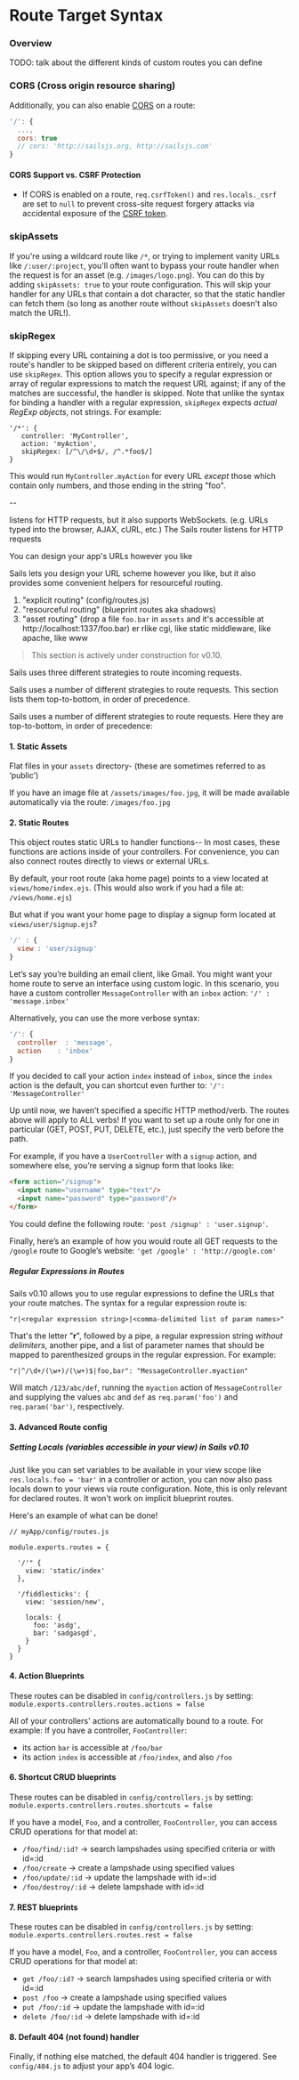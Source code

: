 # Route Target Syntax
### Overview
TODO: talk about the different kinds of custom routes you can define

<!--
##### Upload Limit
By default routes are limited to `10mb` uploads, to change the upload limit set the `uploadLimit` config on your route:
```javascript
'/': {
  ...,
  uploadLimit: '100mb'
}
```
The limit setting uses `express.limit()` internally, and supports any valid [connect.limit()](http://www.senchalabs.org/connect/limit.html) values 

-->

### CORS (Cross origin resource sharing)
Additionally, you can also enable [CORS](http://en.wikipedia.org/wiki/Cross-origin_resource_sharing) on a route:
```javascript
'/': {
  ...,
  cors: true
  // cors: 'http://sailsjs.org, http://sailsjs.com'
}
```

#### CORS Support vs. CSRF Protection
+ If CORS is enabled on a route, `req.csrfToken()` and `res.locals._csrf` are set to `null` to prevent cross-site request forgery attacks via accidental exposure of the [CSRF token]().

### skipAssets

If you're using a wildcard route like `/*`, or trying to implement vanity URLs like `/:user/:project`, you'll often want to bypass your route handler when the request is for an asset (e.g. `/images/logo.png`).  You can do this by adding `skipAssets: true` to your route configuration.  This will skip your handler for any URLs that contain a dot character, so that the static handler can fetch them (so long as another route without `skipAssets` doesn't also match the URL!).

### skipRegex

If skipping every URL containing a dot is too permissive, or you need a route's handler to be skipped based on different criteria entirely, you can use `skipRegex`.  This option allows you to specify a regular expression or array of regular expressions to match the request URL against; if any of the matches are successful, the handler is skipped.  Note that unlike the syntax for binding a handler with a regular expression, `skipRegex` expects *actual RegExp objects*, not strings.  For example:

```
'/*': {
   controller: 'MyController',
   action: 'myAction',
   skipRegex: [/^\/\d+$/, /^.*foo$/]
}
```   

This would run `MyController.myAction` for every URL _except_ those which contain only numbers, and those ending in the string "foo".









--



<!-- This is implemented by the request interpreter, a thin normalization layer. -->

<!-- This normalization layer is called the request interpreter. -->

<!-- > Future: put in a note about how you might write a hook to add support for a new transport to the Sails router. Maybe just link to the README in core
"In fact, the router is designed to support...."" -->

listens for HTTP requests, but it also supports WebSockets.
(e.g. URLs typed into the browser, AJAX, cURL, etc.) 
The Sails router listens for HTTP requests




You can design your app's URLs however you like


Sails lets you design your URL scheme however you like, but it also provides some convenient helpers for resourceful routing.


1. "explicit routing" (config/routes.js)
2. "resourceful routing" (blueprint routes aka shadows)
3. "asset routing" (drop a file `foo.bar` in `assets` and it's accessible at http://localhost:1337/foo.bar)  er rlike cgi, like static middleware, like apache, like www

























> This section is actively under construction for v0.10.





Sails uses three different strategies to route incoming requests.

Sails uses a number of different strategies to route requests. This section lists them top-to-bottom, in order of precedence.


Sails uses a number of different strategies to route requests. Here they are top-to-bottom, in order of precedence:

#### 1. Static Assets
Flat files in your `assets` directory- (these are sometimes referred to as &lsquo;public&rsquo;)

If you have an image file at `/assets/images/foo.jpg`, it will be made available automatically via the route:  `/images/foo.jpg`


#### 2. Static Routes
This object routes static URLs to handler functions-- In most cases, these functions are actions inside of your controllers. For convenience, you can also connect routes directly to views or external URLs.

By default, your root route (aka home page) points to a view located at `views/home/index.ejs`. (This would also work if you had a file at: `/views/home.ejs`)


But what if you want your home page to display a signup form located at `views/user/signup.ejs`?
```javascript
'/' : {
  view : 'user/signup'
}
```

Let&rsquo;s say you&rsquo;re building an email client, like Gmail. You might want your home route to serve an interface using custom logic. In this scenario, you have a custom controller `MessageController` with an `inbox` action: `'/' : 'message.inbox'`

Alternatively, you can use the more verbose syntax:
```javascript
'/': {
  controller  : 'message',
  action    : 'inbox'
}
```

If you decided to call your action `index` instead of `inbox`, since the `index` action is the default, you can shortcut even further to: `'/': 'MessageController'`


Up until now, we haven&rsquo;t specified a specific HTTP method/verb. The routes above will apply to ALL verbs! If you want to set up a route only for one in particular (GET, POST, PUT, DELETE, etc.), just specify the verb before the path. 

For example, if you have a `UserController` with a `signup` action, and somewhere else, you&rsquo;re serving a signup form that looks like:
```html
<form action="/signup">
  <input name="username" type="text"/>
  <input name="password" type="password"/>
</form>
```
You could define the following route: `'post /signup' : 'user.signup'`.

Finally, here&rsquo;s an example of how you would route all GET requests to the `/google` route to Google&rsquo;s website: `'get /google' : 'http://google.com'`

##### Regular Expressions in Routes

Sails v0.10 allows you to use regular expressions to define the URLs that your route matches.  The syntax for a regular expression route is:

`"r|<regular expression string>|<comma-delimited list of param names>"`

That's the letter "**r**", followed by a pipe, a regular expression string *without delimiters*, another pipe, and a list of parameter names that should be mapped to parenthesized groups in the regular expression.  For example:

`"r|^/\d+/(\w+)/(\w+)$|foo,bar": "MessageController.myaction"`

Will match `/123/abc/def`, running the `myaction` action of `MessageController` and supplying the values `abc` and `def` as `req.param('foo')` and `req.param('bar')`, respectively.

#### 3. Advanced Route config

##### Setting Locals (variables accessible in your view) in Sails v0.10

Just like you can set variables to be available in your view scope like `res.locals.foo = 'bar'` in a controller or action, you can now also pass locals down to your views via route configuration.  Note, this is only relevant for declared routes. It won't work on implicit blueprint routes.

Here's an example of what can be done!



```
// myApp/config/routes.js

module.exports.routes = {

  '/'" {
    view: 'static/index'
  },
  
  '/fiddlesticks': {
    view: 'session/new',

    locals: {
      foo: 'asdg',
      bar: 'sadgasgd',
    }
  }
}

```





#### 4. Action Blueprints
These routes can be disabled in `config/controllers.js` by setting: `module.exports.controllers.routes.actions = false`
 

All of your controllers' actions are automatically bound to a route.  For example: If you have a controller, `FooController`:
+ its action `bar` is accessible at `/foo/bar`
+ its action `index` is accessible at `/foo/index`, and also `/foo`



#### 6. Shortcut CRUD blueprints
These routes can be disabled in `config/controllers.js` by setting: `module.exports.controllers.routes.shortcuts = false`

If you have a model, `Foo`, and a controller, `FooController`, you can access CRUD operations for that model at:
+ `/foo/find/:id?`  ->  search lampshades using specified criteria or with id=:id
+ `/foo/create` ->  create a lampshade using specified values   
+ `/foo/update/:id` ->  update the lampshade with id=:id    
+ `/foo/destroy/:id`  ->  delete lampshade with id=:id

#### 7. REST blueprints
These routes can be disabled in `config/controllers.js` by setting: `module.exports.controllers.routes.rest = false`
 
If you have a model, `Foo`, and a controller, `FooController`, you can access CRUD operations for that model at:
+ `get /foo/:id?` ->  search lampshades using specified criteria or with id=:id
+ `post /foo`   -> create a lampshade using specified values
+ `put /foo/:id`  ->  update the lampshade with id=:id
+ `delete /foo/:id` ->  delete lampshade with id=:id

#### 8. Default 404 (not found) handler
Finally, if nothing else matched, the default 404 handler is triggered. See `config/404.js` to adjust your app&rsquo;s 404 logic.
